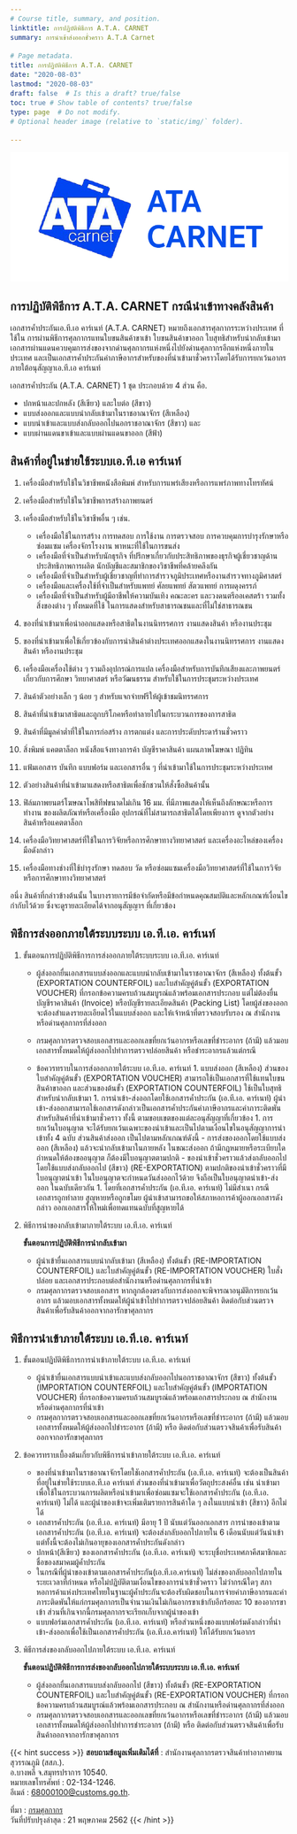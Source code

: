 ```yaml
---
# Course title, summary, and position.
linktitle: การปฏิบัติพิธีการ A.T.A. CARNET
summary: การนำเข้าส่งออกชั่วคราว A.T.A Carnet

# Page metadata.
title: การปฏิบัติพิธีการ A.T.A. CARNET
date: "2020-08-03"
lastmod: "2020-08-03"
draft: false  # Is this a draft? true/false
toc: true # Show table of contents? true/false
type: page  # Do not modify.
# Optional header image (relative to `static/img/` folder).

---
```


![](./ata-carnet.jpg)

## การปฏิบัติพิธีการ A.T.A. CARNET กรณีนำเข้าทางคลังสินค้า


เอกสารค้ำประกันเอ.ที.เอ คาร์เนท์ (A.T.A. CARNET) หมายถึงเอกสารศุลกากรระหว่างประเทศ ที่ใช้ใน การผ่านพิธีการศุลกากรแทนใบขนสินค้าขาเข้า ใบขนสินค้าขาออก ใบสุทธิสำหรับนำกลับเข้ามา เอกสารผ่านแดนควบคุมการส่งของจากด่านศุลกากรแห่งหนึ่งไปยังด่านศุลกากรอีกแห่งหนึ่งภายในประเทศ และเป็นเอกสารค้ำประกันค่าภาษีอากรสำหรับของที่นำเข้ามาชั่วคราวโดยได้รับการยกเว้นอากรภายใต้อนุสัญญาเอ.ที.เอ คาร์เนท์ 

เอกสารค้ำประกัน (A.T.A. CARNET) 1 ชุด ประกอบด้วย 4 ส่วน คือ.  

- ปกหน้าและปกหลัง (สีเขียว) และใบต่อ (สีขาว)
- แบบส่งออกและแบบนำกลับเข้ามาในราชอาณาจักร (สีเหลือง)
- แบบนำเข้าและแบบส่งกลับออกไปนอกราชอาณาจักร (สีขาว) และ
- แบบผ่านแดนขาเข้าและแบบผ่านแดนขาออก (สีฟ้า)

## สินค้าที่อยู่ในข่ายใช้ระบบเอ.ที.เอ คาร์เนท์

1. เครื่องมือสำหรับใช้ในวิชาชีพหนังสือพิมพ์ สำหรับการแพร่เสียงหรือการแพร่ภาพทางโทรทัศน์
2. เครื่องมือสำหรับใช้ในวิชาชีพการสร้างภาพยนตร์
3. เครื่องมือสำหรับใช้ในวิชาชีพอื่น ๆ เช่น.  

	- เครื่องมือใช้ในการสร้าง การทดสอบ การใช้งาน การตรวจสอบ การควบคุมการบำรุงรักษาหรือ ซ่อมแซม เครื่องจักรโรงงาน พาหนะที่ใช้ในการขนส่ง
	- เครื่องมือที่จำเป็นสำหรับนักธุรกิจ ที่ปรึกษาเกี่ยวกับประสิทธิภาพของธุรกิจผู้เชี่ยวชาญด้านประสิทธิภาพการผลิต นักบัญชีและสมาชิกของวิชาชีพที่คล้ายคลึงกัน
	- เครื่องมือที่จำเป็นสำหรับผู้เชี่ยวชาญที่ทำการสำรวจภูมิประเทศหรืองานสำรวจทางภูมิศาสตร์
	- เครื่องมือและเครื่องใช้ที่จำเป็นสำหรับแพทย์ ศัลยแพทย์ สัตวแพทย์ การผดุงครรภ์
	- เครื่องมือที่จำเป็นสำหรับผู้มีอาชีพให้ความบันเทิง คณะละคร และวงดนตรีออเคสตร้า รวมทั้งสิ่งของต่าง ๆ ทั้งหมดที่ใช้ ในการแสดงสำหรับสาธารณชนและที่ไม่ใช่สาธารณชน

4. ของที่นำเข้ามาเพื่อนำออกแสดงหรือสาธิตในงานนิทรรศการ งานแสดงสินค้า หรืองานประชุม
5. ของที่นำเข้ามาเพื่อใช้เกี่ยวข้องกับการนำสินค้าต่างประเทศออกแสดงในงานนิทรรศการ งานแสดงสินค้า หรืองานประชุม
6. เครื่องมือเครื่องใช้ต่าง ๆ รวมถึงอุปกรณ์การแปล เครื่องมือสำหรับการบันทึกเสียงและภาพยนตร์เกี่ยวกับการศึกษา วิทยาศาสตร์ หรือวัฒนธรรม สำหรับใช้ในการประชุมระหว่างประเทศ
7. สินค้าตัวอย่างเล็ก ๆ น้อย ๆ สำหรับแจกจ่ายฟรีให้ผู้เข้าชมนิทรรศการ
8. สินค้าที่นำเข้ามาสาธิตและถูกบริโภคหรือทำลายไปในกระบวนการของการสาธิต
9. สินค้าที่มีมูลค่าต่ำที่ใช้ในการก่อสร้าง การตกแต่ง และการประดับประดาร้านชั่วคราว
10. สิ่งพิมพ์ แคตตาล็อก หนังสือแจ้งทางการค้า บัญชีราคาสินค้า แผนภาพโฆษณา ปฏิทิน 
11. แฟ้มเอกสาร บันทึก แบบฟอร์ม และเอกสารอื่น ๆ ที่นำเข้ามาใช้ในการประชุมระหว่างประเทศ
12. ตัวอย่างสินค้าที่นำเข้ามาแสดงหรือสาธิตเพื่อชักชวนให้สั่งซื้อสินค้านั้น
13. ฟิล์มภาพยนตร์โฆษณาโพสิทีฟขนาดไม่เกิน 16 มม. ที่มีภาพแสดงให้เห็นถึงลักษณะหรือการทำงาน ของผลิตภัณฑ์หรือเครื่องมือ อุปกรณ์ที่ไม่สามารถสาธิตได้โดยเพียงการ ดูจากตัวอย่างสินค้าหรือแคตตาล็อก
14. เครื่องมือวิทยาศาสตร์ที่ใช้ในการวิจัยหรือการศึกษาทางวิทยาศาสตร์ และเครื่องอะไหล่ของเครื่องมือดังกล่าว
15. เครื่องมือทางช่างที่ใช้บำรุงรักษา ทดสอบ วัด หรือซ่อมแซมเครื่องมือวิทยาศาสตร์ที่ใช้ในการวิจัย หรือการศึกษาทางวิทยาศาสตร์ 

อนึ่ง สินค้าที่กล่าวข้างต้นนั้น ในบางรายการมีข้อจำกัดหรือมีข้อกำหนดคุณสมบัติและหลักเกณฑ์เงื่อนไขกำกับไว้ด้วย ซึ่งจะดูรายละเอียดได้จากอนุสัญญาฯ ที่เกี่ยวข้อง

## พิธีการส่งออกภายใต้ระบบระบบ เอ.ที.เอ. คาร์เนท์

1. ขั้นตอนการปฏิบัติพิธีการการส่งออกภายใต้ระบบระบบ เอ.ที.เอ. คาร์เนท์
	* ผู้ส่งออกยื่นเอกสารแบบส่งออกและแบบนำกลับเข้ามาในราชอาณาจักร (สีเหลือง) ทั้งต้นขั้ว (EXPORTATION COUNTERFOIL) และใบสำคัญคู่ต้นขั้ว (EXPORTATION VOUCHER) ที่กรอกข้อความครบถ้วนสมบูรณ์แล้วพร้อมเอกสารประกอบ แต่ไม่ต้องยื่นบัญชีราคาสินค้า (Invoice) หรือบัญชีรายละเอียดสินค้า (Packing List) โดยผู้ส่งของออกจะต้องสำแดงรายละเอียดไว้ในแบบส่งออก และให้เจ้าหน้าที่ตรวจสอบรับรอง ณ สำนักงานหรือด่านศุลกากรที่ส่งออก
	- กรมศุลกากรตรวจสอบเอกสารและออกเลขที่ยกเว้นอากรหรือเลขที่ชำระอากร (ถ้ามี) แล้วมอบเอกสารทั้งหมดให้ผู้ส่งออกไปทำการตรวจปล่อยสินค้า หรือชำระอากรแล้วแต่กรณี

	- ข้อควรทราบในการส่งออกภายใต้ระบบ เอ.ที.เอ. คาร์เนท์
          1. แบบส่งออก (สีเหลือง) ส่วนของใบสำคัญคู่ต้นขั้ว (EXPORTATION VOUCHER) สามารถใช้เป็นเอกสารที่ใช้แทนใบขนสินค้าขาออก และส่วนของต้นขั้ว (EXPORTATION COUNTERFOIL) ใช้เป็นใบสุทธิสำหรับนำกลับเข้ามา
          1. การนำเข้า-ส่งออกโดยใช้เอกสารค้ำประกัน (เอ.ที.เอ. คาร์เนท์) ผู้นำเข้า-ส่งออกสามารถใช้เอกสารดังกล่าวเป็นเอกสารค้ำประกันค่าภาษีอากรและค่าภาระติดพันสำหรับสินค้าที่นำเข้ามาชั่วคราว ทั้งนี้ ตามขอบเขตของแต่ละอนุสัญญาที่เกี่ยวข้อง 
          1. การยกเว้นใบอนุญาต จะได้รับยกเว้นเฉพาะของนำเข้าและเป็นไปตามเงื่อนไขในอนุสัญญาการนำเข้าทั้ง 4 ฉบับ ส่วนสินค้าส่งออก เป็นไปตามหลักเกณฑ์ดังนี้
                - การส่งของออกโดยใช้แบบส่งออก (สีเหลือง) แล้วจะนำกลับเข้ามาในภายหลัง ในขณะส่งออก ถ้ามีกฎหมายหรือระเบียบใดกำหนดให้ต้องขออนุญาต ก็ต้องมีใบอนุญาตตามปกติ 
                - ของนำเข้าชั่วคราวแล้วส่งกลับออกไปโดยใช้แบบส่งกลับออกไป (สีขาว) (RE-EXPORTATION) ตามปกติของนำเข้าชั่วคราวที่มีใบอนุญาตนำเข้า ในใบอนุญาตจะกำหนดวันส่งออกไว้ด้วย จึงถือเป็นใบอนุญาตนำเข้า-ส่งออก ในฉบับเดียวกัน
          1. โดยที่เอกสารค้ำประกัน (เอ.ที.เอ. คาร์เนท์) ไม่มีสำเนา กรณีเอกสารถูกทำลาย สูญหายหรือถูกขโมย ผู้นำเข้าสามารถขอให้สภาหอการค้าผู้ออกเอกสารดังกล่าว ออกเอกสารให้ใหม่เพื่อทดแทนฉบับที่สูญหายได้



1. พิธีการนำของกลับเข้ามาภายใต้ระบบ เอ.ที.เอ. คาร์เนท์

    **ขั้นตอนการปฎิบัติพิธีการนำกลับเข้ามา** 
    - ผู้นำเข้ายื่นเอกสารแบบนำกลับเข้ามา (สีเหลือง) ทั้งต้นขั้ว (RE-IMPORTATION COUNTERFOIL) และใบสำคัญคู่ต้นขั้ว (RE-IMPORTATION VOUCHER) ใบสั่งปล่อย และเอกสารประกอบต่อสำนักงานหรือด่านศุลกากรที่นำเข้า 
    - กรมศุลกากรตรวจสอบเอกสาร หากถูกต้องตรงกับการส่งออกจะพิจารณาอนุมัติการยกเว้นอากร แล้วมอบเอกสารทั้งหมดให้ผู้นำเข้าไปทำการตรวจปล่อยสินค้า ติดต่อกับส่วนตรวจสินค้าเพื่อรับสินค้าออกจากอารักขาศุลกากร

## พิธีการนำเข้าภายใต้ระบบ เอ.ที.เอ. คาร์เนท์

1. ขั้นตอนปฏิบัติพิธีการการนำเข้าภายใต้ระบบ เอ.ที.เอ. คาร์เนท์
	- ผู้นำเข้ายื่นเอกสารแบบนำเข้าและแบบส่งกลับออกไปนอกราชอาณาจักร (สีขาว) ทั้งต้นขั้ว (IMPORTATION COUNTERFOIL) และใบสำคัญคู่ต้นขั้ว (IMPORTATION VOUCHER) ที่กรอกข้อความครบถ้วนสมบูรณ์แล้วพร้อมเอกสารประกอบ ณ สำนักงานหรือด่านศุลกากรที่นำเข้า
	- กรมศุลกากรตรวจสอบเอกสารและออกเลขที่ยกเว้นอากรหรือเลขที่ชำระอากร (ถ้ามี) แล้วมอบเอกสารทั้งหมดให้ผู้ส่งออกไปชำระอากร (ถ้ามี) หรือ ติดต่อกับส่วนตรวจสินค้าเพื่อรับสินค้าออกจากอารักขาศุลกากร
1. ข้อควรทราบเบื้องต้นเกี่ยวกับพิธีการนำเข้าภายใต้ระบบ เอ.ที.เอ. คาร์เนท์
	- ของที่นำเข้ามาในราชอาณาจักรโดยใชัเอกสารค้ำประกัน (เอ.ที.เอ. คาร์เนท์) จะต้องเป็นสินค้าที่อยู่ในข่ายใช้ระบบเอ.ที.เอ คาร์เนท์ ส่วนของที่นำเข้ามาเพื่อวัตถุประสงค์อื่น เช่น นำเข้ามาเพื่อใช้ในกระบวนการผลิตหรือนำเข้ามาเพื่อซ่อมแซมจะใช้เอกสารค้ำประกัน (เอ.ที.เอ. คาร์เนท์) ไม่ได้ และผู้นำของเข้าจะเพิ่มเติมรายการสินค้าใด ๆ ลงในแบบนำเข้า (สีขาว) อีกไม่ได้
	- เอกสารค้ำประกัน (เอ.ที.เอ. คาร์เนท์) มีอายุ 1 ปี นับแต่วันออกเอกสาร การนำของเข้าตาม เอกสารค้ำประกัน (เอ.ที.เอ. คาร์เนท์) จะต้องส่งกลับออกไปภายใน 6 เดือนนับแต่วันนำเข้า แต่ทั้งนี้จะต้องไม่เกินอายุของเอกสารค้ำประกันดังกล่าว
	- ปกหน้า(สีเขียว) ของเอกสารค้ำประกัน (เอ.ที.เอ. คาร์เนท์) จะระบุชื่อประเทศภาคีสมาชิกและชื่อของสมาคมผู้ค้ำประกัน
	- ในกรณีที่ผู้นำของเข้าตามเอกสารค้ำประกัน(เอ.ที.เอ.คาร์เนท์) ไม่ส่งของกลับออกไปภายใน ระยะเวลาที่กำหนด หรือไม่ปฏิบัติตามเงื่อนไขของการนำเข้าชั่วคราว ไม่ว่ากรณีใดๆ สภาหอการค้าแห่งประเทศไทยในฐานะผู้ค้ำประกันจะต้องรับผิดชอบในการจ่ายค่าภาษีอากรและค่าภาระติดพันให้แก่กรมศุลกากรเป็นจำนวนเงินไม่เกินอากรขาเข้ากับอีกร้อยละ 10 ของอากรขาเข้า ส่วนที่เกินจากนี้กรมศุลกากรจะเรียกเก็บจากผู้นำของเข้า
	- แบบฟอร์มเอกสารค้ำประกัน (เอ.ที.เอ. คาร์เนท์) หรือส่วนหนึ่งของแบบฟอร์มดังกล่าวที่นำเข้า-ส่งออกเพื่อใช้เป็นเอกสารค้ำประกัน (เอ.ที.เอ.คาร์เนท์) ให้ได้รับยกเว้นอากร
 

1. พิธีการส่งของกลับออกไปภายใต้ระบบ เอ.ที.เอ. คาร์เนท์

    **ขั้นตอนปฏิบัติพิธีการการส่งของกลับออกไปภายใต้ระบบระบบ เอ.ที.เอ. คาร์เนท์**
    
	- ผู้ส่งออกยื่นเอกสารแบบส่งกลับออกไป (สีขาว) ทั้งต้นขั้ว (RE-EXPORTATION COUNTERFOIL) และใบสำคัญคู่ต้นขั้ว (RE-EXPORTATION VOUCHER) ที่กรอกข้อความครบถ้วนสมบูรณ์แล้วพร้อมเอกสารประกอบ ณ สำนักงานหรือด่านศุลกากรที่ส่งออก
	- กรมศุลกากรตรวจสอบเอกสารและออกเลขที่ยกเว้นอากรหรือเลขที่ชำระอากร (ถ้ามี) แล้วมอบเอกสารทั้งหมดให้ผู้ส่งออกไปทำการชำระอากร (ถ้ามี) หรือ ติดต่อกับส่วนตรวจสินค้าเพื่อรับสินค้าออกจากอารักขาศุลกากร

{{< hint success >}}
**สอบถามข้อมูลเพิ่มเติมได้ที่** : สำนักงานศุลกากรตรวจสินค้าท่าอากาศยานสุวรรณภูมิ (สสภ.).  
อ.บางพลี จ.สมุทรปราการ 10540.  
หมายเลขโทรศัพท์ : 02-134-1246.  
อีเมล์ : 68000100@customs.go.th.  

ที่มา : [กรมศุลกากร](http://www.customs.go.th/cont_strc_simple.php?ini_content=business_160426_03_160909_02&lang=th&left_menu=menu_business_160421_03_160725_04)  
วันที่ปรับปรุงล่าสุด : 21 พฤษภาคม 2562
{{< /hint >}}

